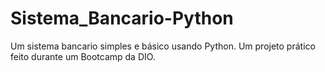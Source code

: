 # Sistema_Bancario-Python
 Um sistema bancario simples e básico usando Python.
 Um projeto prático feito durante um Bootcamp da DIO.
